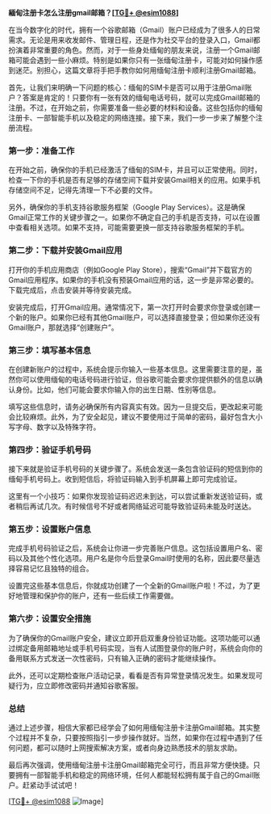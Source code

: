 **緬甸注册卡怎么注册gmail邮箱？[[TG💪+ @esim1088](https://t.me/s/esim1088)]**

在当今数字化的时代，拥有一个谷歌邮箱（Gmail）账户已经成为了很多人的日常需求。无论是用来收发邮件、管理日程，还是作为社交平台的登录入口，Gmail都扮演着非常重要的角色。然而，对于一些身处缅甸的朋友来说，注册一个Gmail邮箱可能会遇到一些小麻烦。特别是如果你只有一张缅甸注册卡，可能对如何操作感到迷茫。别担心，这篇文章将手把手教你如何用缅甸注册卡顺利注册Gmail邮箱。

首先，让我们来明确一下问题的核心：缅甸的SIM卡是否可以用于注册Gmail账户？答案是肯定的！只要你有一张有效的缅甸电话号码，就可以完成Gmail邮箱的注册。不过，在开始之前，你需要准备一些必要的材料和设备。这些包括你的缅甸注册卡、一部智能手机以及稳定的网络连接。接下来，我们一步一步来了解整个注册流程。

### 第一步：准备工作

在开始之前，确保你的手机已经激活了缅甸的SIM卡，并且可以正常使用。同时，检查一下你的手机是否有足够的存储空间下载并安装Gmail相关的应用。如果手机存储空间不足，记得先清理一下不必要的文件。

另外，确保你的手机支持谷歌服务框架（Google Play Services）。这是确保Gmail正常工作的关键步骤之一。如果你不确定自己的手机是否支持，可以在设置中查看相关选项。如果不支持，可能需要更换一部支持谷歌服务框架的手机。

### 第二步：下载并安装Gmail应用

打开你的手机应用商店（例如Google Play Store），搜索“Gmail”并下载官方的Gmail应用程序。如果你的手机没有预装Gmail应用的话，这一步是非常必要的。下载完成后，点击安装并等待安装完成。

安装完成后，打开Gmail应用。通常情况下，第一次打开时会要求你登录或创建一个新的账户。如果你已经有其他Gmail账户，可以选择直接登录；但如果你还没有Gmail账户，那就选择“创建账户”。

### 第三步：填写基本信息

在创建新账户的过程中，系统会提示你输入一些基本信息。这里需要注意的是，虽然你可以使用缅甸的电话号码进行验证，但谷歌可能会要求你提供额外的信息以确认身份。比如，他们可能会要求你输入你的出生日期、性别等信息。

填写这些信息时，请务必确保所有内容真实有效。因为一旦提交后，更改起来可能会比较麻烦。此外，为了安全起见，建议不要使用过于简单的密码，最好包含大小写字母、数字以及特殊字符。

### 第四步：验证手机号码

接下来就是验证手机号码的关键步骤了。系统会发送一条包含验证码的短信到你的缅甸手机号码上。收到短信后，将验证码输入到手机屏幕上即可完成验证。

这里有一个小技巧：如果你发现验证码迟迟未到达，可以尝试重新发送验证码，或者稍后再试几次。有时候信号不好或者网络延迟可能导致验证码未能及时送达。

### 第五步：设置账户信息

完成手机号码验证之后，系统会让你进一步完善账户信息。这包括设置用户名、密码以及其他个性化选项。用户名是你今后登录Gmail时使用的名称，因此要尽量选择容易记忆且独特的组合。

设置完这些基本信息后，你就成功创建了一个全新的Gmail账户啦！不过，为了更好地管理和保护你的账户，还有一些后续工作需要做。

### 第六步：设置安全措施

为了确保你的Gmail账户安全，建议立即开启双重身份验证功能。这项功能可以通过绑定备用邮箱地址或手机号码实现，当有人试图登录你的账户时，系统会向你的备用联系方式发送一次性密码，只有输入正确的密码才能继续操作。

此外，还可以定期检查账户活动记录，看看是否有异常登录情况发生。如果发现可疑行为，应立即修改密码并通知谷歌客服。

### 总结

通过上述步骤，相信大家都已经学会了如何用缅甸注册卡注册Gmail邮箱。其实整个过程并不复杂，只要按照指引一步步操作就好。当然，如果你在过程中遇到了任何问题，都可以随时上网搜索解决方案，或者向身边熟悉技术的朋友求助。

最后再次强调，使用缅甸注册卡注册Gmail邮箱完全可行，而且非常方便快捷。只要拥有一部智能手机和稳定的网络环境，任何人都能轻松拥有属于自己的Gmail账户。赶紧动手试试吧！

[[TG💪+ @esim1088](https://t.me/s/esim1088) ![Image](https://i.postimg.cc/4NQfJmqS/Snipaste-2025-05-13-00-14-12.png)]